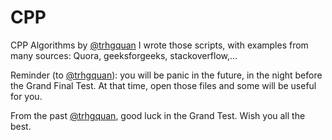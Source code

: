 # CPP
CPP Algorithms by [@trhgquan](https://github.com/trhgquan)
I wrote those scripts, with examples from many sources: Quora, geeksforgeeks, stackoverflow,...

Reminder (to [@trhgquan](https://github.com/trhgquan)): you will be panic in the future, in the night before the Grand Final Test. At that time, open those files and some will be useful for you.

From the past [@trhgquan](https://github.com/trhgquan), good luck in the Grand Test. Wish you all the best.
